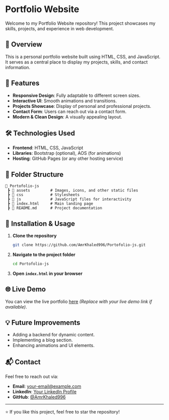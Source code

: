 # Portfolio Website

Welcome to my Portfolio Website repository! This project showcases my skills, projects, and experience in web development.

## 📌 Overview
This is a personal portfolio website built using HTML, CSS, and JavaScript. It serves as a central place to display my projects, skills, and contact information.

## 🚀 Features
- **Responsive Design**: Fully adaptable to different screen sizes.
- **Interactive UI**: Smooth animations and transitions.
- **Projects Showcase**: Display of personal and professional projects.
- **Contact Form**: Users can reach out via a contact form.
- **Modern & Clean Design**: A visually appealing layout.

## 🛠️ Technologies Used
- **Frontend**: HTML, CSS, JavaScript
- **Libraries**: Bootstrap (optional), AOS (for animations)
- **Hosting**: GitHub Pages (or any other hosting service)

## 📂 Folder Structure
```
📂 Portofolio-js
 ┣ 📂 assets         # Images, icons, and other static files
 ┣ 📂 css            # Stylesheets
 ┣ 📂 js             # JavaScript files for interactivity
 ┣ 📜 index.html     # Main landing page
 ┣ 📜 README.md      # Project documentation
```

## 📖 Installation & Usage
1. **Clone the repository**
   ```sh
   git clone https://github.com/AmrKhaled996/Portofolio-js.git
   ```
2. **Navigate to the project folder**
   ```sh
   cd Portofolio-js
   ```
3. **Open `index.html` in your browser**

## 🌐 Live Demo
You can view the live portfolio [here](https://your-live-demo-link.com) *(Replace with your live demo link if available)*.

## 💡 Future Improvements
- Adding a backend for dynamic content.
- Implementing a blog section.
- Enhancing animations and UI elements.

## 📬 Contact
Feel free to reach out via:
- **Email**: your-email@example.com
- **LinkedIn**: [Your LinkedIn Profile](https://www.linkedin.com/in/your-profile)
- **GitHub**: [@AmrKhaled996](https://github.com/AmrKhaled996)

---

⭐️ If you like this project, feel free to star the repository!

